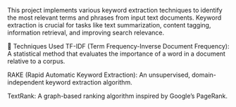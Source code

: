 This project implements various keyword extraction techniques to identify the most relevant terms and phrases from input text documents. Keyword extraction is crucial for tasks like text summarization, content tagging, information retrieval, and improving search relevance.

🧠 Techniques Used
TF-IDF (Term Frequency-Inverse Document Frequency): A statistical method that evaluates the importance of a word in a document relative to a corpus.

RAKE (Rapid Automatic Keyword Extraction): An unsupervised, domain-independent keyword extraction algorithm.

TextRank: A graph-based ranking algorithm inspired by Google’s PageRank.
